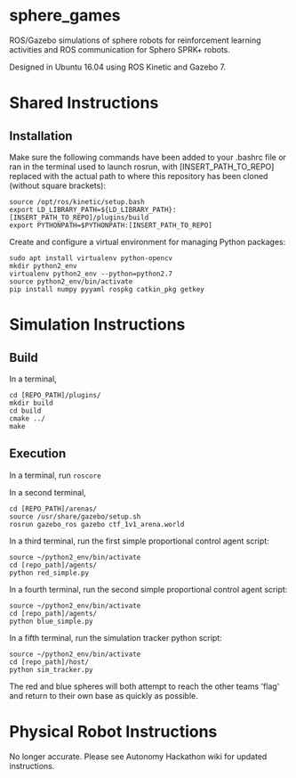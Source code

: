 # sphere_games

ROS/Gazebo simulations of sphere robots for reinforcement learning activities and ROS communication for Sphero SPRK+ robots.

Designed in Ubuntu 16.04 using ROS Kinetic and Gazebo 7.

# Shared Instructions

## Installation
Make sure the following commands have been added to your .bashrc file or ran in the terminal used to launch rosrun, with [INSERT_PATH_TO_REPO] replaced with the actual path to where this repository has been cloned (without square brackets):
```
source /opt/ros/kinetic/setup.bash
export LD_LIBRARY_PATH=${LD_LIBRARY_PATH}:[INSERT_PATH_TO_REPO]/plugins/build
export PYTHONPATH=$PYTHONPATH:[INSERT_PATH_TO_REPO]
```

Create and configure a virtual environment for managing Python packages:
```
sudo apt install virtualenv python-opencv
mkdir python2_env
virtualenv python2_env --python=python2.7
source python2_env/bin/activate
pip install numpy pyyaml rospkg catkin_pkg getkey
```

# Simulation Instructions

## Build
In a terminal,
```
cd [REPO_PATH]/plugins/
mkdir build
cd build
cmake ../
make
```

## Execution
In a terminal, run `roscore`

In a second terminal,
```
cd [REPO_PATH]/arenas/
source /usr/share/gazebo/setup.sh
rosrun gazebo_ros gazebo ctf_1v1_arena.world
```

In a third terminal, run the first simple proportional control agent script:
```
source ~/python2_env/bin/activate
cd [repo_path]/agents/
python red_simple.py
```

In a fourth terminal, run the second simple proportional control agent script:
```
source ~/python2_env/bin/activate
cd [repo_path]/agents/
python blue_simple.py
```

In a fifth terminal, run the simulation tracker python script:
```
source ~/python2_env/bin/activate
cd [repo_path]/host/
python sim_tracker.py
```

The red and blue spheres will both attempt to reach the other teams 'flag' and return to their own base as quickly as possible.

# Physical Robot Instructions

No longer accurate. Please see Autonomy Hackathon wiki for updated instructions.
